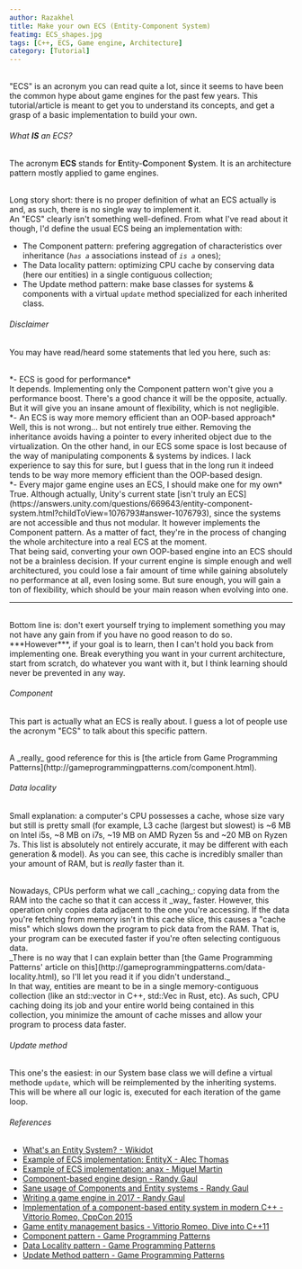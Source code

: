 ```yaml
---
author: Razakhel
title: Make your own ECS (Entity-Component System)
featimg: ECS_shapes.jpg
tags: [C++, ECS, Game engine, Architecture]
category: [Tutorial]
---
```


<br/>
"ECS" is an acronym you can read quite a lot, since it seems to have been the common hype about game engines for the past few years. This tutorial/article is meant to get you to understand its concepts, and get a grasp of a basic implementation to build your own.

###### What **IS** an ECS?

The acronym **ECS** stands for **E**ntity-**C**omponent **S**ystem. It is an architecture pattern mostly applied to game engines.

<br/>
Long story short: there is no proper definition of what an ECS actually is and, as such, there is no single way to implement it.

<br/>
An "ECS" clearly isn't something well-defined. From what I've read about it though, I'd define the usual ECS being an implementation with:

- The Component pattern: prefering aggregation of characteristics over inheritance (_`has a`_ associations instead of _`is a`_ ones);
- The Data locality pattern: optimizing CPU cache by conserving data (here our entities) in a single contiguous collection;
- The Update method pattern: make base classes for systems & components with a virtual `update` method specialized for each inherited class.

###### _Disclaimer_

You may have read/heard some statements that led you here, such as:

<br/>
*- ECS is good for performance*

<br/>
It depends. Implementing only the Component pattern won't give you a performance boost. There's a good chance it will be the opposite, actually. But it will give you an insane amount of flexibility, which is not negligible.

<br/>
*- An ECS is way more memory efficient than an OOP-based approach*

<br/>
Well, this is not wrong... but not entirely true either. Removing the inheritance avoids having a pointer to every inherited object due to the virtualization. On the other hand, in our ECS some space is lost because of the way of manipulating components & systems by indices. I lack experience to say this for sure, but I guess that in the long run it indeed tends to be way more memory efficient than the OOP-based design.

<br/>
*- Every major game engine uses an ECS, I should make one for my own*

<br/>
True. Although actually, Unity's current state [isn't truly an ECS](https://answers.unity.com/questions/669643/entity-component-system.html?childToView=1076793#answer-1076793), since the systems are not accessible and thus not modular. It however implements the Component pattern. As a matter of fact, they're in the process of changing the whole architecture into a real ECS at the moment.

<br/>
That being said, converting your own OOP-based engine into an ECS should not be a brainless decision. If your current engine is simple enough and well architectured, you could lose a fair amount of time while gaining absolutely no performance at all, even losing some. But sure enough, you will gain a ton of flexibility, which should be your main reason when evolving into one.

---

<br/>
Bottom line is: don't exert yourself trying to implement something you may not have any gain from if you have no good reason to do so. ***However***, if your goal is to learn, then I can't hold you back from implementing one. Break everything you want in your current architecture, start from scratch, do whatever you want with it, but I think learning should never be prevented in any way.

###### Component

This part is actually what an ECS is really about. I guess a lot of people use the acronym "ECS" to talk about this specific pattern.

<br/>
A _really_ good reference for this is [the article from Game Programming Patterns](http://gameprogrammingpatterns.com/component.html).

###### Data locality

Small explanation: a computer's CPU possesses a cache, whose size vary but still is pretty small (for example, L3 cache (largest but slowest) is ~6 MB on Intel i5s, ~8 MB on i7s, ~19 MB on AMD Ryzen 5s and ~20 MB on Ryzen 7s. This list is absolutely not entirely accurate, it may be different with each generation & model). As you can see, this cache is incredibly smaller than your amount of RAM, but is _really_ faster than it.

<br/>
Nowadays, CPUs perform what we call _caching_: copying data from the RAM into the cache so that it can access it _way_ faster. However, this operation only copies data adjacent to the one you're accessing. If the data you're fetching from memory isn't in this cache slice, this causes a "cache miss" which slows down the program to pick data from the RAM. That is, your program can be executed faster if you're often selecting contiguous data.

<br/>
_There is no way that I can explain better than [the Game Programming Patterns' article on this](http://gameprogrammingpatterns.com/data-locality.html), so I'll let you read it if you didn't understand._

<br/>
In that way, entities are meant to be in a single memory-contiguous collection (like an std::vector in C++, std::Vec in Rust, etc). As such, CPU caching doing its job and your entire world being contained in this collection, you minimize the amount of cache misses and allow your program to process data faster.

###### Update method

This one's the easiest: in our System base class we will define a virtual methode `update`, which will be reimplemented by the inheriting systems. This will be where all our logic is, executed for each iteration of the game loop.

###### References

- [What's an Entity System? - Wikidot](http://entity-systems.wikidot.com/)
- [Example of ECS implementation: EntityX - Alec Thomas](https://github.com/alecthomas/entityx)
- [Example of ECS implementation: anax - Miguel Martin](https://github.com/miguelmartin75/anax)
- [Component-based engine design - Randy Gaul](http://www.randygaul.net/2013/05/20/component-based-engine-design/)
- [Sane usage of Components and Entity systems - Randy Gaul](http://www.randygaul.net/2014/06/10/sane-usage-of-components-and-entity-systems/)
- [Writing a game engine in 2017 - Randy Gaul](http://www.randygaul.net/2017/02/24/writing-a-game-engine-in-2017/)
- [Implementation of a component-based entity system in modern C++ - Vittorio Romeo, CppCon 2015](https://www.youtube.com/watch?v=NTWSeQtHZ9M)
- [Game entity management basics - Vittorio Romeo, Dive into C++11](https://www.youtube.com/watch?v=QAmtgvwHInM)
- [Component pattern - Game Programming Patterns](http://gameprogrammingpatterns.com/component.html)
- [Data Locality pattern - Game Programming Patterns](http://gameprogrammingpatterns.com/data-locality.html)
- [Update Method pattern - Game Programming Patterns](http://gameprogrammingpatterns.com/update-method.html)
